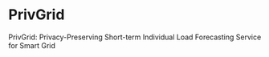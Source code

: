 # PrivGrid
PrivGrid: Privacy-Preserving Short-term Individual Load Forecasting Service for Smart Grid
